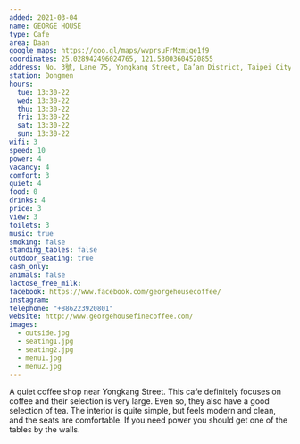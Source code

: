 ```yaml
---
added: 2021-03-04
name: GEORGE HOUSE
type: Cafe
area: Daan
google_maps: https://goo.gl/maps/wvprsuFrMzmiqe1f9
coordinates: 25.028942496024765, 121.53003604520855
address: No. 3號, Lane 75, Yongkang Street, Da’an District, Taipei City, 106
station: Dongmen
hours:
  tue: 13:30-22
  wed: 13:30-22
  thu: 13:30-22
  fri: 13:30-22
  sat: 13:30-22
  sun: 13:30-22
wifi: 3
speed: 10
power: 4
vacancy: 4
comfort: 3
quiet: 4
food: 0
drinks: 4
price: 3
view: 3
toilets: 3
music: true
smoking: false
standing_tables: false
outdoor_seating: true
cash_only: 
animals: false
lactose_free_milk: 
facebook: https://www.facebook.com/georgehousecoffee/
instagram: 
telephone: "+886223920801"
website: http://www.georgehousefinecoffee.com/
images:
  - outside.jpg
  - seating1.jpg
  - seating2.jpg
  - menu1.jpg
  - menu2.jpg
---
```


A quiet coffee shop near Yongkang Street. This cafe definitely focuses on coffee and their selection is very large. Even so, they also have a good selection of tea. The interior is quite simple, but feels modern and clean, and the seats are comfortable. If you need power you should get one of the tables by the walls.